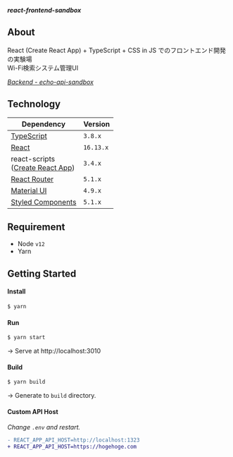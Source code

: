 ***react-frontend-sandbox***

## About

React (Create React App) + TypeScript + CSS in JS でのフロントエンド開発の実験場  
Wi-Fi検索システム管理UI

*[Backend - echo-api-sandbox](https://github.com/KotaTanaka/echo-api-sandbox)*

## Technology

| Dependency | Version |
| --- | --- |
| [TypeScript](https://www.typescriptlang.org) | `3.8.x` |
| [React](https://ja.reactjs.org) | `16.13.x` |
| react-scripts<br>([Create React App](https://create-react-app.dev/docs/getting-started)) | `3.4.x` |
| [React Router](https://reacttraining.com/react-router/web/guides/quick-start) | `5.1.x` |
| [Material UI](https://material-ui.com) | `4.9.x` |
| [Styled Components](https://styled-components.com) | `5.1.x` |

## Requirement

* Node `v12`
* Yarn

## Getting Started

#### Install

```bash
$ yarn
```

#### Run

```bash
$ yarn start
```

→ Serve at http://localhost:3010

#### Build

```bash
$ yarn build
```

→ Generate to `build` directory.

#### Custom API Host

*Change `.env` and restart.*

```diff
- REACT_APP_API_HOST=http://localhost:1323
+ REACT_APP_API_HOST=https://hogehoge.com
```
